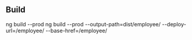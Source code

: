 ## Build
ng build --prod
ng build --prod --output-path=dist/employee/ --deploy-url=/employee/ --base-href=/employee/


